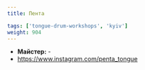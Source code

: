 ```yaml
---
title: Пента

tags: ['tongue-drum-workshops', 'kyiv']
weight: 904
---
```



- **Майстер:** -
- https://www.instagram.com/penta_tongue

